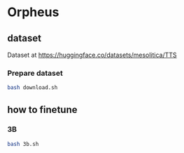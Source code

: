 # Orpheus

## dataset

Dataset at https://huggingface.co/datasets/mesolitica/TTS

### Prepare dataset

```bash
bash download.sh
```

## how to finetune

### 3B

```bash
bash 3b.sh
```
